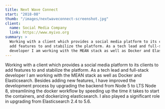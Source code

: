 ```yaml
---
title: Next Wave Connect
start: "2018-08"
thumb: "/images/nextwaveconnect-screenshot.jpg"
client:
  name: Social Media Company
  link: https://www.myivo.org
summary: >
  Working with a client which provides a social media platform to its clients to
  add features to and stabilize the platform. As a tech lead and full-stack
  developer I am working with the MEAN stack as well as Docker and Elasticsearch.
---
```


Working with a client which provides a social media platform to its clients to
add features to and stabilize the platform. As a tech lead and full-stack
developer I am working with the MEAN stack as well as Docker and Elasticsearch.
Besides adding new features, I have improved the development process by
upgrading the backend from Node 5 to LTS Node 8, streamlining the docker
workflow by speeding up the time it takes to start the containers, and
dockerizing elasticsearch. I also played a significant role in upgrading from
Elasticsearch 2.4 to 5.6.
